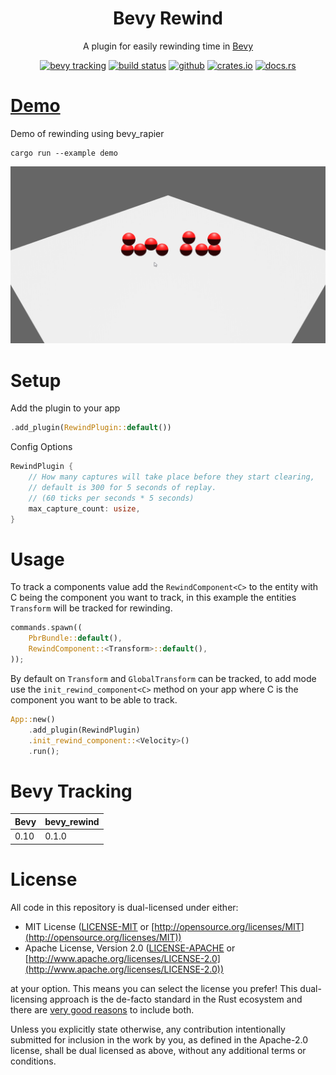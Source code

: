 <div align="center">

# Bevy Rewind 

A plugin for easily rewinding time in [Bevy](https://github.com/bevyengine/bevy)

[<img alt="bevy tracking" src="https://img.shields.io/badge/Bevy%20tracking-released%20version-lightblue?style=for-the-badge" height="24">](https://github.com/bevyengine/bevy/blob/main/docs/plugins_guidelines.md#main-branch-tracking)
[<img alt="build status" src="https://img.shields.io/github/actions/workflow/status/LiamGallagher737/bevy_rewind/rust.yml?branch=main&style=for-the-badge" height="24">](https://github.com/LiamGallagher737/bevy_rewind/actions)
[<img alt="github" src="https://img.shields.io/badge/github-bevy_rewind-8da0cb?style=for-the-badge&labelColor=555555&logo=github" height="24">](https://github.com/LiamGallagher737/bevy_rewind)
[<img alt="crates.io" src="https://img.shields.io/crates/v/bevy_rewind.svg?style=for-the-badge&color=fc8d62&logo=rust" height="24">](https://crates.io/crates/bevy_rewind)
[<img alt="docs.rs" src="https://img.shields.io/badge/docs.rs-bevy_rewind-66c2a5?style=for-the-badge&labelColor=555555&logo=docs.rs" height="24">](https://docs.rs/bevy_rewind)

</div>



# [Demo](examples/demo.rs)

Demo of rewinding using bevy_rapier

```console
cargo run --example demo 
```

<div align="center">
    <img src="examples/images/demo.gif" alt="Gif of Demo Example" width="600" />
</div>



# Setup

Add the plugin to your app
```rust
.add_plugin(RewindPlugin::default())
```

Config Options

```rust
RewindPlugin {
    // How many captures will take place before they start clearing,
    // default is 300 for 5 seconds of replay.
    // (60 ticks per seconds * 5 seconds)
    max_capture_count: usize, 
}
```



# Usage

To track a components value add the `RewindComponent<C>` to the entity with C being the component you want to track, in this example the entities `Transform` will be tracked for rewinding.

```rust
commands.spawn((
    PbrBundle::default(),
    RewindComponent::<Transform>::default(),
));
```

By default on `Transform` and `GlobalTransform` can be tracked, to add mode use the `init_rewind_component<C>` method on your app where C is the component you want to be able to track.

```rust
App::new()
    .add_plugin(RewindPlugin)
    .init_rewind_component::<Velocity>()
    .run();
```



# Bevy Tracking

|Bevy|bevy_rewind|
|---|---|
|0.10|0.1.0|



# License

All code in this repository is dual-licensed under either:

* MIT License ([LICENSE-MIT](LICENSE-MIT) or [http://opensource.org/licenses/MIT](http://opensource.org/licenses/MIT))
* Apache License, Version 2.0 ([LICENSE-APACHE](LICENSE-APACHE) or [http://www.apache.org/licenses/LICENSE-2.0](http://www.apache.org/licenses/LICENSE-2.0))

at your option. This means you can select the license you prefer! This dual-licensing approach is the de-facto standard in the Rust ecosystem and there are [very good reasons](https://github.com/bevyengine/bevy/issues/2373) to include both.

Unless you explicitly state otherwise, any contribution intentionally submitted for inclusion in the work by you, as defined in the Apache-2.0 license, shall be dual licensed as above, without any additional terms or conditions.
